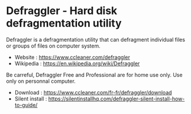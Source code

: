 # Defraggler - Hard disk defragmentation utility

Defraggler is a defragmentation utility that can defragment individual
files or groups of files on computer system.

* Website : https://www.ccleaner.com/defraggler
* Wikipedia : https://en.wikipedia.org/wiki/Defraggler

Be carreful, Defraggler Free and Professional are for home use only.
Use only on personnal computer.

* Download : https://www.ccleaner.com/fr-fr/defraggler/download
* Silent install : https://silentinstallhq.com/defraggler-silent-install-how-to-guide/
